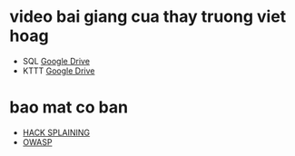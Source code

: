# video bai giang cua thay truong viet hoag
* SQL [Google Drive](https://drive.google.com/file/d/1kxWty9WlJ_hLPW-rN9BQ3y_reG5ilclw/view)
* KTTT [Google Drive](https://drive.google.com/drive/folders/1_RTKExg2SFJdMWCXnCYdvWNXIZ0qtr73)

# bao mat co ban
* [HACK SPLAINING](https://www.hacksplaining.com/lessons)
* [OWASP](https://owasp.org/www-project-top-ten)

